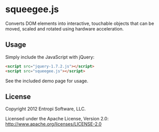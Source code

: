squeegee.js
===========

Converts DOM elements into interactive, touchable objects that can be moved, scaled and rotated using hardware acceleration.

Usage
-----

Simply include the JavaScript with jQuery:

``` html
<script src="jquery-1.7.2.js"></script>
<script src="squeegee.js"></script>
```

See the included demo page for usage.

License
---------------------
Copyright 2012 Entropi Software, LLC.

Licensed under the Apache License, Version 2.0: http://www.apache.org/licenses/LICENSE-2.0
